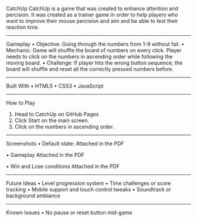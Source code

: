 CatchUp
CatchUp is a game that was created to enhance attention and percision. It was created as a trainer game in order to help players who want to improve their mouse percision and aim and be able to test their reaction time.
________________________________________
Gameplay
•	Objective: Going through the numbers from 1-9 without fail.
•	Mechanic: Game will shuffle the board of numbers on every click. Player needs to click on the numbers in ascending order while following the moving board.
•	Challenge: If player hits the wrong button sequence, the board will shuffle and reset all the correctly pressed numbers before.
________________________________________
Built With
•	HTML5
•	CSS3
•	JavaScript
________________________________________

How to Play
1.	Head to CatchUp on GitHub Pages
2.	Click Start on the main screen.
3.	Click on the numbers in ascending order.
________________________________________





Screenshots
•	Default state:
Attached in the PDF
 
•	Gameplay
Attached in the PDF
 
 
 

•	Win and Lose conditions
Attached in the PDF
 
 


________________________________________
Future Ideas
•	Level progression system
•	Time challenges or score tracking
•	Mobile support and touch control tweaks
•	Soundtrack or background ambiance
________________________________________
Known Issues
•	No pause or reset button mid-game

